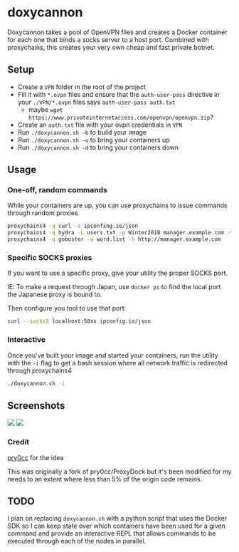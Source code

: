 # doxycannon

Doxycannon takes a pool of OpenVPN files and creates a Docker container for each one that binds a
socks server to a host port. Combined with proxychains, this creates your very own cheap and fast
private botnet.

## Setup
- Create a `VPN` folder in the root of the project 
- Fill it with `*.ovpn` files and ensure that the `auth-user-pass` directive
  in your `./VPN/*.ovpn` files says `auth-user-pass auth.txt`
   - maybe `wget https://www.privateinternetaccess.com/openvpn/openvpn.zip`?
- Create an `auth.txt` file with your ovpn credentials in `VPN`
- Run `./doxycannon.sh -b` to build your image
- Run `./doxycannon.sh -u` to bring your containers up
- Run `./doxycannon.sh -d` to bring your containers down

## Usage

### One-off, random commands
While your containers are up, you can use proxychains to issue commands through random proxies

```sh
proxychains4 -q curl -s ipconfing.io/json
proxychains4 -q hydra -L users.txt -p Winter2018 manager.example.com -t 8 ssh
proxychains4 -q gobuster -w word.list -h http://manager.example.com
```

### Specific SOCKS proxies
If you want to use a specific proxy, give your utility the proper SOCKS port.

IE: To make a request through Japan, use `docker ps` to find the local port the Japanese proxy is
bound to.

Then configure you tool to use that port:

```sh
curl --socks5 localhost:50xx ipconfig.io/json
```

### Interactive
Once you've built your image and started your containers, run the utility with the `-i` flag to get
a bash session where all network traffic is redirected through proxychains4

```sh
./doxycannon.sh -i
```

## Screenshots
![](https://i.imgur.com/jjHtk9L.png)
![](https://i.imgur.com/fLU4Mjx.png)

### Credit
[pry0cc](https://github.com/pry0cc/ProxyDock) for the idea

This was originally a fork of pry0cc/ProxyDock but it's been modified for my needs to an extent
where less than 5% of the origin code remains.

## TODO
I plan on replacing `doxycannon.sh` with a python script that uses the Docker SDK so I can keep
state over which containers have been used for a given command and provide an interactive REPL that
allows commands to be executed through each of the nodes in parallel.
